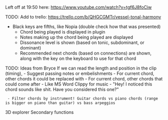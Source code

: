 Left off at 19:50  here: https://www.youtube.com/watch?v=tgf6J8foCiw

TODO: Add to trello: https://trello.com/b/QHGCGMTr/vessel-tonal-harmony
- Black keys are fifths, like Nopia (double check how that was presented)
     - Chord being played is displayed in plugin
     - Notes making up the chord being played are displayed
     - Dissonance level is shown (based on tonic, subdominant, or dominant)
     - Recommended next chords (based on connections) are shown, along with the key on the keyboard to use for that chord

TODO: Ideas from Bryce
If we can read the length and position in the clip (timing), 
     - Suggest passing notes or embelishments
     - For current chord, other chords it could be replaced with
     - For current chord, other chords that could come after
     - Like MS Word Clippy for music - "Hey! I noticed this chord sounds like shit. Have you considered this one?"

     - Filter chords by instrument! Guitar chords vs piano chords (range is bigger on piano than guitar) vs bass arpeggios

3D explorer
Secondary functions